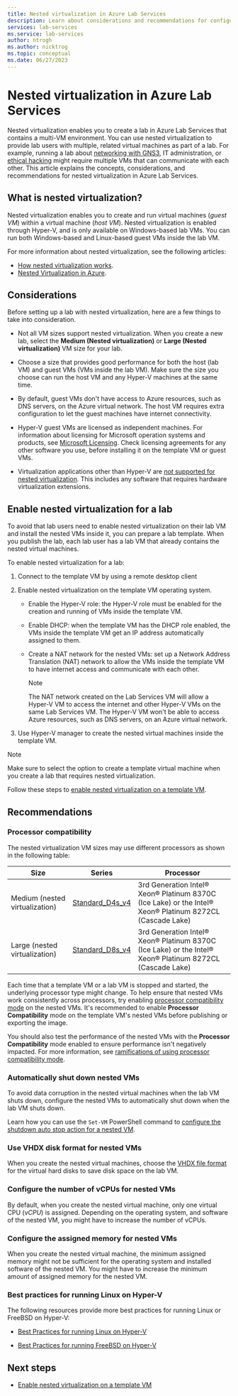 ```yaml
---
title: Nested virtualization in Azure Lab Services
description: Learn about considerations and recommendations for configuring nested virtualization in Azure Lab Services.
services: lab-services
ms.service: lab-services
author: ntrogh
ms.author: nicktrog
ms.topic: conceptual
ms.date: 06/27/2023
---
```


# Nested virtualization in Azure Lab Services

Nested virtualization enables you to create a lab in Azure Lab Services that contains a multi-VM environment. You can use nested virtualization to provide lab users with multiple, related virtual machines as part of a lab. For example, running a lab about [networking with GNS3](./class-type-networking-gns3.md), IT administration, or [ethical hacking](./class-type-ethical-hacking.md) might require multiple VMs that can communicate with each other. This article explains the concepts, considerations, and recommendations for nested virtualization in Azure Lab Services.

## What is nested virtualization?

Nested virtualization enables you to create and run virtual machines (*guest VM*) within a virtual machine (*host VM*). Nested virtualization is enabled through Hyper-V, and is only available on Windows-based lab VMs. You can run both Windows-based and Linux-based guest VMs inside the lab VM.

For more information about nested virtualization, see the following articles:

- [How nested virtualization works](/virtualization/hyper-v-on-windows/user-guide/nested-virtualization#how-nested-virtualization-works).
- [Nested Virtualization in Azure](https://azure.microsoft.com/blog/nested-virtualization-in-azure/).

## Considerations

Before setting up a lab with nested virtualization, here are a few things to take into consideration.

- Not all VM sizes support nested virtualization. When you create a new lab, select the **Medium (Nested virtualization)** or **Large (Nested virtualization)** VM size for your lab.

- Choose a size that provides good performance for both the host (lab VM) and guest VMs (VMs inside the lab VM). Make sure the size you choose can run the host VM and any Hyper-V machines at the same time.

- By default, guest VMs don't have access to Azure resources, such as DNS servers, on the Azure virtual network. The host VM requires extra configuration to let the guest machines have internet connectivity.

- Hyper-V guest VMs are licensed as independent machines. For information about licensing for Microsoft operation systems and products, see [Microsoft Licensing](https://www.microsoft.com/licensing/default). Check licensing agreements for any other software you use, before installing it on the template VM or guest VMs.

- Virtualization applications other than Hyper-V are [*not* supported for nested virtualization](/virtualization/hyper-v-on-windows/user-guide/nested-virtualization#3rd-party-virtualization-apps). This includes any software that requires hardware virtualization extensions.

## Enable nested virtualization for a lab

To avoid that lab users need to enable nested virtualization on their lab VM and install the nested VMs inside it, you can prepare a lab template. When you publish the lab, each lab user has a lab VM that already contains the nested virtual machines.

To enable nested virtualization for a lab:

1. Connect to the template VM by using a remote desktop client

1. Enable nested virtualization on the template VM operating system.

    - Enable the Hyper-V role: the Hyper-V role must be enabled for the creation and running of VMs inside the template VM.
    - Enable DHCP: when the template VM has the DHCP role enabled, the VMs inside the template VM get an IP address automatically assigned to them.
    - Create a NAT network for the nested VMs: set up a Network Address Translation (NAT) network to allow the VMs inside the template VM to have internet access and communicate with each other.

        >[!NOTE]
        >The NAT network created on the Lab Services VM will allow a Hyper-V VM to access the internet and other Hyper-V VMs on the same Lab Services VM.  The Hyper-V VM won't be able to access Azure resources, such as DNS servers, on an Azure virtual network.

1. Use Hyper-V manager to create the nested virtual machines inside the template VM.

> [!NOTE]
> Make sure to select the option to create a template virtual machine when you create a lab that requires nested virtualization.

Follow these steps to [enable nested virtualization on a template VM](./how-to-enable-nested-virtualization-template-vm-using-script.md).

## Recommendations

### Processor compatibility

The nested virtualization VM sizes may use different processors as shown in the following table:

| Size | Series | Processor |
| ---- | ----- |  ----- |
| Medium (nested virtualization) | [Standard_D4s_v4](/azure/virtual-machines/dv4-dsv4-series) |  3rd Generation Intel® Xeon® Platinum 8370C (Ice Lake) or the Intel® Xeon® Platinum 8272CL (Cascade Lake) |
| Large (nested virtualization) | [Standard_D8s_v4](/azure/virtual-machines/dv4-dsv4-series) | 3rd Generation Intel® Xeon® Platinum 8370C (Ice Lake) or the Intel® Xeon® Platinum 8272CL (Cascade Lake) |

Each time that a template VM or a lab VM is stopped and started, the underlying processor type might change.  To help ensure that nested VMs work consistently across processors, try enabling [processor compatibility mode](/windows-server/virtualization/hyper-v/manage/processor-compatibility-mode-hyper-v) on the nested VMs. It's recommended to enable **Processor Compatibility** mode on the template VM's nested VMs before publishing or exporting the image.

You should also test the performance of the nested VMs with the **Processor Compatibility** mode enabled to ensure performance isn't negatively impacted.  For more information, see [ramifications of using processor compatibility mode](/windows-server/virtualization/hyper-v/manage/processor-compatibility-mode-hyper-v#ramifications-of-using-processor-compatibility-mode).

### Automatically shut down nested VMs

To avoid data corruption in the nested virtual machines when the lab VM shuts down, configure the nested VMs to automatically shut down when the lab VM shuts down.

Learn how you can use the `Set-VM` PowerShell command to [configure the shutdown auto stop action for a nested VM](/powershell/module/hyper-v/set-vm#example-1).

### Use VHDX disk format for nested VMs

When you create the nested virtual machines, choose the [VHDX file format](/openspecs/windows_protocols/ms-vhdx/83f6b700-6216-40f0-aa99-9fcb421206e2) for the virtual hard disks to save disk space on the lab VM.

### Configure the number of vCPUs for nested VMs

By default, when you create the nested virtual machine, only one virtual CPU (*vCPU*) is assigned. Depending on the operating system, and software of the nested VM, you might have to increase the number of vCPUs.

### Configure the assigned memory for nested VMs

When you create the nested virtual machine, the minimum assigned memory might not be sufficient for the operating system and installed software of the nested VM. You might have to increase the minimum amount of assigned memory for the nested VM.

### Best practices for running Linux on Hyper-V

The following resources provide more best practices for running Linux or FreeBSD on Hyper-V:

- [Best Practices for running Linux on Hyper-V](/windows-server/virtualization/hyper-v/best-practices-for-running-linux-on-hyper-v)

- [Best Practices for running FreeBSD on Hyper-V](/windows-server/virtualization/hyper-v/best-practices-for-running-freebsd-on-hyper-v)

## Next steps

- [Enable nested virtualization on a template VM](./how-to-enable-nested-virtualization-template-vm-using-script.md)

